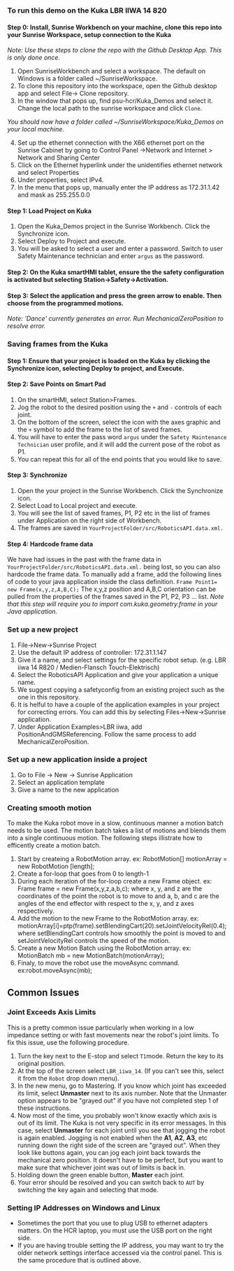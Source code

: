 ### To run this demo on the Kuka LBR IIWA 14 820
#### Step 0: Install, Sunrise Workbench on your machine, clone this repo into your Sunrise Workspace, setup connection to the Kuka
*Note: Use these steps to clone the repo with the Github Desktop App. This is only done once.*  

1. Open SunriseWorkbench and select a workspace. The default on Windows is a folder called ~/SunriseWorkspace.
2. To clone this repository into the workspace, open the Github desktop app and select File-> Clone repository.
3. In the window that pops up, find psu-hcr/Kuka_Demos and select it. Change the local path to the sunrise workspace and click `Clone`.

*You should now have a folder called ~/SunriseWorkspace/Kuka_Demos on your local machine.*

4. Set up the ethernet connection with the X66 ethernet port on the Sunrise Cabinet by going to Control Panel ->Network and Internet > Network and Sharing Center
5. Click on the Ethernet hyperlink under the unidentifies ethernet network and select Properties
6. Under properties, select IPv4.
7. In the menu that pops up, manually enter the IP address as 172.31.1.42 and mask as 255.255.0.0


#### Step 1: Load Project on Kuka
1. Open the Kuka_Demos project in the Sunrise Workbench. Click the Synchronize icon.
2. Select Deploy to Project and execute.
3. You will be asked to select a user and enter a password. Switch to user Safety Maintenance technician and enter `argus` as the password.

#### Step 2: On the Kuka smartHMI tablet, ensure the the safety configuration is activated but selecting Station->Safety->Activation.
 
#### Step 3: Select the application and press the green arrow to enable. Then choose from the programmed motions.
*Note: 'Dance' currently generates an error. Run MechanicalZeroPosition to resolve error.*


### Saving frames from the Kuka

#### Step 1: Ensure that your project is loaded on the Kuka by clicking the Synchronize icon, selecting Deploy to project, and Execute.

#### Step 2: Save Points on Smart Pad

1. On the smartHMI, select Station>Frames.
2. Jog the robot to the desired position using the `+` and `-` controls of each joint.
3. On the bottom of the screen, select the icon with the axes graphic and the `+` symbol to add the frame to the list of saved frames.
4. You will have to enter the pass word `argus` under the `Safety Maintenance Technician` user profile, and it will add the current pose of the robot as P1.
5. You can repeat this for all of the end points that you would like to save.
#### Step 3: Synchronize

1. Open the your project in the Sunrise Workbench. Click the Synchronize icon.
2. Select Load to Local project and execute.
3. You will see the list of saved frames, P1, P2 etc in the list of frames under Application on the right side of Workbench.
4. The frames are saved in `YourProjectFolder/src/RoboticsAPI.data.xml.`
#### Step 4: Hardcode frame data

We have had issues in the past with the frame data in `YourProjectFolder/src/RoboticsAPI.data.xml.` being lost, so you can also hardcode the frame data.
To manually add a frame, add the following lines of code to your java application inside the class definition.
`Frame Point1= new Frame(x,y,z,A,B,C);`
The x,y,z position and A,B,C orientation can be pulled from the properties of the frames saved in the P1, P2, P3 ... list.
*Note that this step will require you to import com.kuka.geometry.frame in your Java application.*

### Set up a new project

1. File->New->Sunrise Project
2. Use the default IP address of controller: 172.31.1.147
3. Give it a name, and select settings for the specific robot setup. (e.g. LBR iiwa 14 R820 / Medien-Flansch Touch-Elektrisch)
4. Select the RoboticsAPI Application and give your application a unique name.
5. We suggest copying a safetyconfig from an existing project such as the one in this repository.
6. It is helful to have a couple of the application examples in your project for correcting errors. You can add this by selecting Files->New->Sunrise application.
7. Under Application Examples>LBR iiwa, add PositionAndGMSReferencing. Follow the same process to add MechanicalZeroPosition.

### Set up a new application inside a project

1. Go to File -> New -> Sunrise Application
2. Select an application template
3. Give a name to the new application

### Creating smooth motion

To make the Kuka robot move in a slow, continuous manner a motion batch needs to be used.
The motion batch takes a list of motions and blends them into a single continuous motion.
The following steps illistrate how to efficently create a motion batch.

1. Start by createing a RobotMotion array. ex: RobotMotion<?>[] motionArray = new RobotMotion<?> [length];
2. Create a for-loop that goes from 0 to length-1
3. During each iteration of the for-loop create a new Frame object. ex: Frame frame = new Frame(x,y,z,a,b,c); where x, y, and z are the coordinates of the point the robot is to move to and a, b, and c are the angles of the end effector with respect to the x, y, and z axes respectively.
4. Add the motion to the new Frame to the RobotMotion array. ex: motionArray[i]=ptp(frame).setBlendingCart(20).setJointVelocityRel(0.4); where setBlendingCart controls how smoothly the point is moved to and setJointVelocityRel controls the speed of the motion.
5. Create a new Motion Batch using the RobotMotion array. ex: MotionBatch mb = new MotionBatch(motionArray);
6. Finaly, to move the robot use the moveAsync command. ex:robot.moveAsync(mb);

## Common Issues

### Joint Exceeds Axis Limits
This is a pretty common issue particularly when working in a low impedance setting or with fast movements near the robot's joint limits. To fix this issue, use the following procedure.

   1. Turn the key next to the E-stop and select `T1`mode. Return the key to its original position.
   2. At the top of the screen select `LBR_iiwa_14`. (If you can't see this, select it from the `Robot` drop down menu).
   3. In the new menu, go to Mastering. If you know which joint has exceeded its limit, select **Unmaster** next to its axis number. Note that the Unmaster option appears to be "grayed out" if you have not completed step 1 of these instructions.
   4. Now most of the time, you probably won't know exactly which axis is out of its limit. The Kuka is not very specific in its error messages. In this case, select **Unmaster** for each joint until you see that jogging the robot is again enabled. Jogging is not enabled when the **A1**, **A2**, **A3**, etc running down the right side of the screen are "grayed out". When they look like buttons again, you can jog each joint back towards the mechanical zero position. It doesn't have to be perfect, but you want to make sure that whichever joint was out of limits is back in. 
   5. Holding down the green enable button, **Master** each joint.
   6. Your error should be resolved and you can switch back to `AUT` by switching the key again and selecting that mode.
   
### Setting IP Addresses on Windows and Linux

- Sometimes the port that you use to plug USB to ethernet adapters matters. On the HCR laptop, you must use the USB port on the right side.
- If you are having trouble setting the IP address, you may want to try the older network settings interface accessed via the control panel. This is the same procedure that is outlined above.
